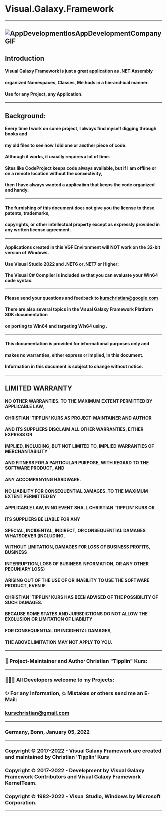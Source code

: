 # Visual.Galaxy.Framework
----
![AppDevelopmentIosAppDevelopmentCompanyGIF](https://user-images.githubusercontent.com/40143278/167638650-d92e0756-1327-4d83-b333-b0f4f5b48c8d.gif)
----
## Introduction
#### Visual Galaxy Framework is just a great application as .NET Assembly 
#### organized Namespaces, Classes, Methods in a hierarchical manner.
#### Use for any Project, any Application.
----
## Background:
#### Every time I work on some project, I always find myself digging through books and 
#### my old files to see how I did one or another piece of code.
#### Although it works, it usually requires a lot of time. 
#### Sites like CodeProject keeps code always available, but if I am offline or on a remote location without the connectivity, 
#### then I have always wanted a application that keeps the code organized and handy.
----
#### The furnishing of this document does not give you the license to these patents, trademarks, 
#### copyrights, or other intellectual property except as expressly provided in any written license agreement.
----
#### Applications created in this VGF Environment will NOT work on the 32-bit version of Windows. 
#### Use Visual Studio 2022 and .NET6 or .NET7 or Higher:
#### The Visual C# Compiler is included so that you can evaluate your Win64 code syntax.
----
#### Please send your questions and feedback to kurschristian@google.com
#### There are also several topics in the Visual Galaxy Framework Platform SDK documentation 
#### on porting to Win64 and targeting Win64 using .
----
#### This documentation is provided for informational purposes only and 
#### makes no warranties, either express or implied, in this document.
#### Information in this document is subject to change without notice. 
----
## LIMITED WARRANTY
#### NO OTHER WARRANTIES. TO THE MAXIMUM EXTENT PERMITTED BY APPLICABLE LAW,
#### CHRISTIAN 'TIPPLIN' KURS AS PROJECT-MAINTAINER AND AUTHOR
#### AND ITS SUPPLIERS DISCLAIM ALL OTHER WARRANTIES, EITHER EXPRESS OR
#### IMPLIED, INCLUDING, BUT NOT LIMITED TO, IMPLIED WARRANTIES OF MERCHANTABILITY
#### AND FITNESS FOR A PARTICULAR PURPOSE, WITH REGARD TO THE SOFTWARE PRODUCT, AND
#### ANY ACCOMPANYING HARDWARE. 
#### NO LIABILITY FOR CONSEQUENTIAL DAMAGES. TO THE MAXIMUM EXTENT PERMITTED BY
#### APPLICABLE LAW, IN NO EVENT SHALL CHRISTIAN 'TIPPLIN' KURS OR 
#### ITS SUPPLIERS BE LIABLE FOR ANY
#### SPECIAL, INCIDENTAL, INDIRECT, OR CONSEQUENTIAL DAMAGES WHATSOEVER (INCLUDING,
#### WITHOUT LIMITATION, DAMAGES FOR LOSS OF BUSINESS PROFITS, BUSINESS
#### INTERRUPTION, LOSS OF BUSINESS INFORMATION, OR ANY OTHER PECUNIARY LOSS)
#### ARISING OUT OF THE USE OF OR INABILITY TO USE THE SOFTWARE PRODUCT, EVEN IF
#### CHRISTIAN 'TIPPLIN' KURS HAS BEEN ADVISED OF THE POSSIBILITY OF SUCH DAMAGES. 
#### BECAUSE SOME STATES AND JURISDICTIONS DO NOT ALLOW THE EXCLUSION OR LIMITATION OF LIABILITY
#### FOR CONSEQUENTIAL OR INCIDENTAL DAMAGES, 
#### THE ABOVE LIMITATION MAY NOT APPLY TO YOU.
----
### 🧑 Project-Maintainer and Author Christian "Tipplin" Kurs:
----
### 👨‍👦‍👦 All Developers welcome to my Projects:
### ✨ For any Information, 💥 Mistakes or others send me an E-Mail:
### kurschristian@gmail.com
----
### Germany, Bonn, January 05, 2022
----
### Copyright © 2017-2022 - Visual Galaxy Framework are created and maintained by Christian 'Tipplin' Kurs
### Copyright © 2017-2022 - Development by Visual Galaxy Framework Contributors and Visual Galaxy Framework KernelTeam.
### Copyright © 1982-2022 - Visual Studio, Windows by Microsoft Corporation.
-----
